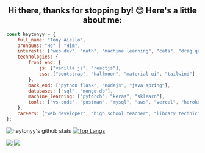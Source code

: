 <h2 align="center">Hi there, thanks for stopping by! 😊  Here's a little about me:</h2>

<!-- <img align='right' src="https://raw.githubusercontent.com/heytonyy/images/main/octocat-1672874301774.png" width="230"> -->

```javascript
const heytonyy = {
    full_name: "Tony Aiello",
    pronouns: "He" | "Him",
    interests: ["web dev", "math", "machine learning", "cats", "drag queens", "video games", "metal music"],
    technologies: {
        front_end: {
            js: ["vanilla js", "reactjs"],
            css: ["bootstrap", "halfmoon", "material-ui", "tailwind"]
        },
        back_end: ["python flask", "nodejs", "java spring"],
        databases: ["sql", "mongo-db"],
        machine_learning: ["pytorch", "keras", "sklearn"],
        tools: ["vs-code", "postman", "mysql", "aws", "vercel", "heroku", "docker", "kaggle", "google colab"],
    },
    careers: ["web developer", "high school teacher", "library technician"]
};
```

![heytonyy's github stats](https://github-readme-stats.vercel.app/api?username=heytonyy&show_icons=true&theme=transparent)
[![Top Langs](https://github-readme-stats.vercel.app/api/top-langs/?username=heytonyy&layout=compact)](https://github.com/anuraghazra/github-readme-stats)

<a href="https://github.com/heytonyy">
  <img src="https://img.shields.io/github/followers/heytonyy">
</a>
<a href="https://github.com/heytonyy">
   <img src="https://komarev.com/ghpvc/?username=heytonyy">
</a>
